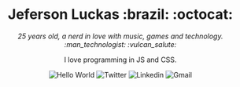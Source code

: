 <p align="center">	
	<h1 align="center">Jeferson Luckas :brazil: :octocat:</h1>
</p>
</p>
<p>
    <p align="center"><em>25 years old, a nerd in love with music, games and technology. :man_technologist: :vulcan_salute:</em></p>
    <p align="center">I love programming in JS and CSS.</p>
    <p align="center">
		<img src="https://img.shields.io/badge/JefersonLucas-Hello--World-blueviolet" alt="Hello World">
		<img src="https://img.shields.io/twitter/url?label=JefersonLuckas&url=https%3A%2F%2Fimg.shields.io%2Ftwitter%2Furl%3Fstyle%3Dsocial%26url%3Ditter.com%252FJefersonLuckas" alt="Twitter">
		<img src="https://img.shields.io/badge/-jeferson-lucas-blue?style=flat-square&logo=Linkedin&logoColor=white&link=https://www.linkedin.com/in/jeferson-lucas/" alt="Linkedin">
		<img src="https://img.shields.io/badge/-jeferson.luckas@gmail.com-c14438?style=flat-square&logo=Gmail&logoColor=white&link=mailto:jeferson.luckas@gmail.com" alt="Gmail">
    </p>
</p>
